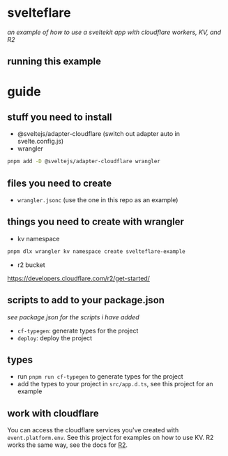 # svelteflare

_an example of how to use a sveltekit app with cloudflare workers, KV, and R2_

## running this example

# guide

## stuff you need to install

- @sveltejs/adapter-cloudflare (switch out adapter auto in svelte.config.js)
- wrangler

```bash
pnpm add -D @sveltejs/adapter-cloudflare wrangler
```

## files you need to create

- `wrangler.jsonc` (use the one in this repo as an example)

## things you need to create with wrangler

- kv namespace

```bash
pnpm dlx wrangler kv namespace create svelteflare-example
```

- r2 bucket

https://developers.cloudflare.com/r2/get-started/

## scripts to add to your package.json

_see package.json for the scripts i have added_

- `cf-typegen`: generate types for the project
- `deploy`: deploy the project

## types

- run `pnpm run cf-typegen` to generate types for the project
- add the types to your project in `src/app.d.ts`, see this project for an example

## work with cloudflare

You can access the cloudflare services you've created with `event.platform.env`. See this project for examples on how to use KV. R2 works the same way, see the docs for [R2](https://developers.cloudflare.com/r2/get-started/).
